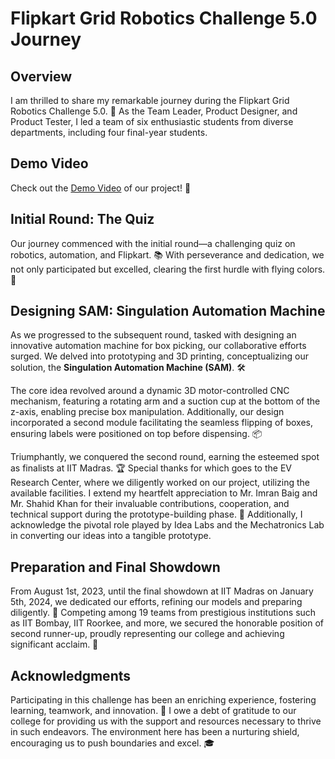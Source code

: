 # Flipkart Grid Robotics Challenge 5.0 Journey

## Overview

I am thrilled to share my remarkable journey during the Flipkart Grid Robotics Challenge 5.0. 🚀 As the Team Leader, Product Designer, and Product Tester, I led a team of six enthusiastic students from diverse departments, including four final-year students.

## Demo Video

Check out the [Demo Video](https://drive.google.com/file/d/1IGIlmIYJtITlGkt2Z1o3WrVlHd6LjuBo/view?usp=sharing) of our project! 🎥

## Initial Round: The Quiz

Our journey commenced with the initial round—a challenging quiz on robotics, automation, and Flipkart. 📚 With perseverance and dedication, we not only participated but excelled, clearing the first hurdle with flying colors. 🌟

## Designing SAM: Singulation Automation Machine

As we progressed to the subsequent round, tasked with designing an innovative automation machine for box picking, our collaborative efforts surged. We delved into prototyping and 3D printing, conceptualizing our solution, the **Singulation Automation Machine (SAM)**. 🛠️ 

The core idea revolved around a dynamic 3D motor-controlled CNC mechanism, featuring a rotating arm and a suction cup at the bottom of the z-axis, enabling precise box manipulation. Additionally, our design incorporated a second module facilitating the seamless flipping of boxes, ensuring labels were positioned on top before dispensing. 📦

Triumphantly, we conquered the second round, earning the esteemed spot as finalists at IIT Madras. 🏆 Special thanks for which goes to the EV Research Center, where we diligently worked on our project, utilizing the available facilities. I extend my heartfelt appreciation to Mr. Imran Baig and Mr. Shahid Khan for their invaluable contributions, cooperation, and technical support during the prototype-building phase. 🙏 Additionally, I acknowledge the pivotal role played by Idea Labs and the Mechatronics Lab in converting our ideas into a tangible prototype.

## Preparation and Final Showdown

From August 1st, 2023, until the final showdown at IIT Madras on January 5th, 2024, we dedicated our efforts, refining our models and preparing diligently. 📅 Competing among 19 teams from prestigious institutions such as IIT Bombay, IIT Roorkee, and more, we secured the honorable position of second runner-up, proudly representing our college and achieving significant acclaim. 🥈

## Acknowledgments

Participating in this challenge has been an enriching experience, fostering learning, teamwork, and innovation. 🌟 I owe a debt of gratitude to our college for providing us with the support and resources necessary to thrive in such endeavors. The environment here has been a nurturing shield, encouraging us to push boundaries and excel. 🎓



